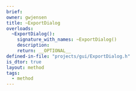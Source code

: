 ```yaml
---
brief:
owner: gwjensen
title: ~ExportDialog
overloads:
  ~ExportDialog():
    signature_with_names: ~ExportDialog()
    description:
    return: __OPTIONAL__
defined-in-file: "projects/gui/ExportDialog.h"
is_dtor: true
layout: method
tags:
  - method
---
```

